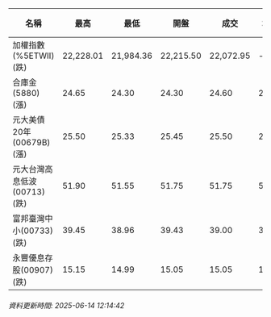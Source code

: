 | 名稱 | 最高 | 最低 | 開盤 | 成交 | 均價 | 成交金額(億) | 昨收 | 漲跌幅 | 漲跌 | 總量 | 昨量 | 振幅 |
| -------- | -------- | -------- | -------- |-------- | -------- | -------- |-------- |-------- |-------- | -------- | -------- |-------- |
|加權指數(%5ETWII) (跌)|22,228.01|21,984.36|22,215.50|22,072.95|-|3,660.40|22,287.82|0.96%|214.87|6,870,009|0|1.09%|
|合庫金(5880) (漲)|24.65|24.30|24.30|24.60|24.52|2.84|24.45|0.61%|0.15|11,567|3,173|1.43%|
|元大美債20年(00679B) (漲)|25.50|25.33|25.45|25.50|25.41|20.67|25.19|1.23%|0.31|81,319|58,923|0.67%|
|元大台灣高息低波(00713) (跌)|51.90|51.55|51.75|51.75|51.74|6.18|51.90|0.29%|0.15|11,941|8,315|0.67%|
|富邦臺灣中小(00733) (跌)|39.45|38.96|39.43|39.00|39.14|0.330|39.52|1.32%|0.52|843|648|1.24%|
|永豐優息存股(00907) (跌)|15.15|14.99|15.05|15.05|15.08|0.537|15.09|0.27%|0.04|3,558|1,738|1.06%|
###### 資料更新時間: 2025-06-14 12:14:42
